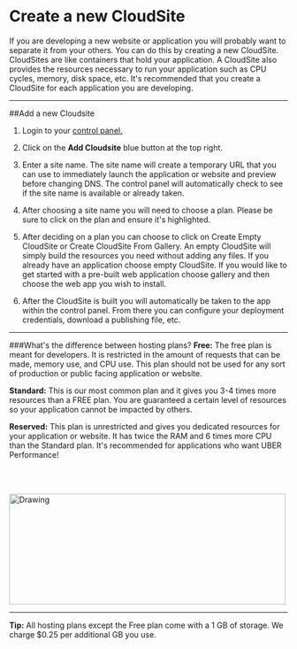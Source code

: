 Create a new CloudSite
==================

If you are developing a new website or application you will probably want to separate it from your others. You can do this by creating a new CloudSite. CloudSites are like containers that hold your application. A CloudSite also provides the resources necessary to run your application such as CPU cycles, memory, disk space, etc. It's recommended that you create a CloudSite for each application you are developing.  

----------

##Add a new Cloudsite 

  1. Login to your [control panel.](https://my.gearhost.com/account/login)
 
  2. Click on the **Add Cloudsite** blue button at the top right.
 
  3. Enter a site name. The site name will create a temporary URL that you can use to immediately launch the application or website and preview before changing DNS. The control panel will automatically check to see if the site name is available or already taken.
 
  4. After choosing a site name you will need to choose a plan. Please be sure to click on the plan and ensure it's highlighted.
 
  5. After deciding on a plan you can choose to click on Create Empty CloudSite or Create CloudSite From Gallery. An empty CloudSite will simply build the resources you need without adding any files. If you already have an application choose empty CloudSite. If you would like to get started with a pre-built web application choose gallery and then choose the web app you wish to install. 
  6. After the CloudSite is built you will automatically be taken to the app within the control panel. From there you can configure your deployment credentials, download a publishing file, etc. 


----------

###What's the difference between hosting plans?
**Free:** The free plan is meant for developers. It is restricted in the amount of requests that can be made, memory use, and CPU use. This plan should not be used for any sort of production or public facing application or website. 

 **Standard:** This is our most common plan and it gives you 3-4 times more resources than a FREE plan. You are guaranteed a certain level of resources so your application cannot be impacted by others. 

 **Reserved:** This plan is unrestricted and gives you dedicated resources for your application or website. It has twice the RAM and 6 times more CPU than the Standard plan. It's recommended for applications who want UBER Performance!

<br></br>

<img src="https://raw.githubusercontent.com/GearHost/docs/master/Images/plan_diff_chart.PNG" alt="Drawing" style="height: 200px; width: 500;"/> 


----------
**Tip:** All hosting plans except the Free plan come with a 1 GB of storage. We charge $0.25 per additional GB you use.

